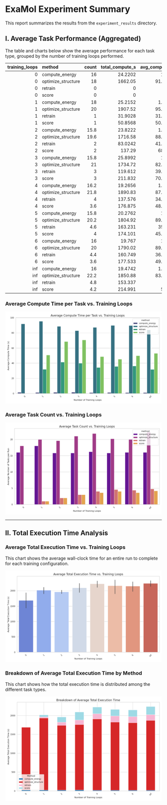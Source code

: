 # ExaMol Experiment Summary

This report summarizes the results from the `experiment_results` directory.

## I. Average Task Performance (Aggregated)

The table and charts below show the average performance for each task type, grouped by the number of training loops performed.

|   training_loops | method             |   count |   total_compute_s |   avg_compute_s |
|-----------------:|:-------------------|--------:|------------------:|----------------:|
|                0 | compute_energy     |    16   |           24.2202 |          1.514  |
|                0 | optimize_structure |    18   |         1662.05   |         91.8978 |
|                0 | retrain            |     0   |            0      |          0      |
|                0 | score              |     0   |            0      |          0      |
|                1 | compute_energy     |    18   |           25.2152 |          1.4008 |
|                1 | optimize_structure |    20   |         1907.52   |         95.3758 |
|                1 | retrain            |     1   |           31.9028 |         31.9028 |
|                1 | score              |     1   |           50.8568 |         50.8568 |
|                2 | compute_energy     |    15.8 |           23.8222 |          1.5114 |
|                2 | optimize_structure |    19.6 |         1716.58   |         88.6428 |
|                2 | retrain            |     2   |           83.0242 |         41.5124 |
|                2 | score              |     2   |          137.29   |         68.645  |
|                3 | compute_energy     |    15.8 |           25.8992 |          1.652  |
|                3 | optimize_structure |    21   |         1734.72   |         82.9876 |
|                3 | retrain            |     3   |          119.612  |         39.8706 |
|                3 | score              |     3   |          211.832  |         70.6106 |
|                4 | compute_energy     |    16.2 |           19.2656 |          1.1882 |
|                4 | optimize_structure |    21.8 |         1890.83   |         87.2622 |
|                4 | retrain            |     4   |          137.576  |         34.3938 |
|                4 | score              |     3.6 |          176.875  |         48.7736 |
|                5 | compute_energy     |    15.8 |           20.2762 |          1.288  |
|                5 | optimize_structure |    20.2 |         1804.92   |         89.7574 |
|                5 | retrain            |     4.6 |          163.231  |         35.763  |
|                5 | score              |     4   |          174.101  |         45.3232 |
|                6 | compute_energy     |    16   |           19.767  |          1.235  |
|                6 | optimize_structure |    20   |         1790.02   |         89.6352 |
|                6 | retrain            |     4.4 |          160.749  |         36.2874 |
|                6 | score              |     3.6 |          177.533  |         49.9074 |
|              inf | compute_energy     |    16   |           19.4742 |          1.2124 |
|              inf | optimize_structure |    22.2 |         1850.88   |         83.9492 |
|              inf | retrain            |     4.8 |          153.337  |         31.8    |
|              inf | score              |     4.2 |          214.991  |         53.02   |

### Average Compute Time per Task vs. Training Loops

![Average Compute Time per Task](summary_avg_time.png)

### Average Task Count vs. Training Loops

![Average Task Count](summary_task_counts.png)

---

## II. Total Execution Time Analysis

### Average Total Execution Time vs. Training Loops

This chart shows the average wall-clock time for an entire run to complete for each training configuration.

![Average Total Execution Time](summary_total_time.png)

### Breakdown of Average Total Execution Time by Method

This chart shows how the total execution time is distributed among the different task types.

![Breakdown of Total Time](summary_stacked_time.png)

